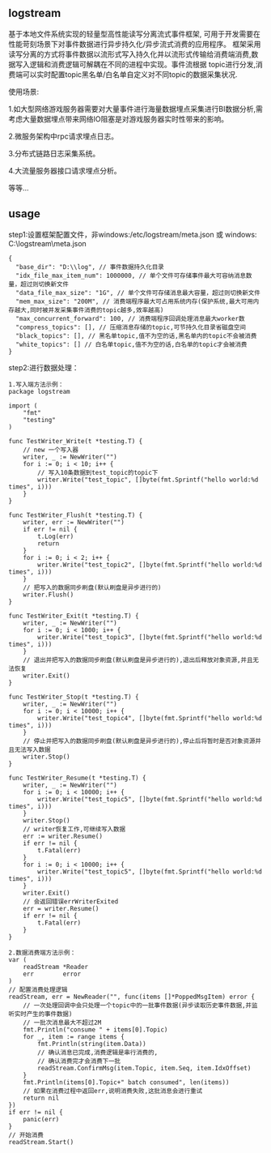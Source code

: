## logstream
基于本地文件系统实现的轻量型高性能读写分离流式事件框架, 可用于开发需要在性能苛刻场景下对事件数据进行异步持久化/异步流式消费的应用程序。
框架采用读写分离的方式将事件数据以流形式写入持久化并以流形式传输给消费端消费,数据写入逻辑和消费逻辑可解耦在不同的进程中实现。事件流根据
topic进行分发,消费端可以实时配置topic黑名单/白名单自定义对不同topic的数据采集状况.

使用场景:

1.如大型网络游戏服务器需要对大量事件进行海量数据埋点采集进行BI数据分析,需考虑大量数据埋点带来网络IO阻塞是对游戏服务器实时性带来的影响。

2.微服务架构中rpc请求埋点日志。

3.分布式链路日志采集系统。

4.大流量服务器接口请求埋点分析。

等等...

## usage

step1:设置框架配置文件，非windows:/etc/logstream/meta.json 或 windows: C:\logstream\meta.json
````
{
  "base_dir": "D:\\log", // 事件数据持久化目录
  "idx_file_max_item_num": 1000000, // 单个文件可存储事件最大可容纳消息数量，超过则切换新文件
  "data_file_max_size": "1G", // 单个文件可存储消息最大容量，超过则切换新文件
  "mem_max_size": "200M", // 消费端程序最大可占用系统内存(保护系统,最大可用内存越大,同时被并发采集事件消费的topic越多,效率越高)
  "max_concurrent_forward": 100, // 消费端程序回调处理消息最大worker数
  "compress_topics": [], // 压缩消息存储的topic,可节持久化目录省磁盘空间
  "black_topics": [], // 黑名单topic,值不为空的话,黑名单内的topic不会被消费
  "white_topics": [] // 白名单topic,值不为空的话,白名单的topic才会被消费
}
````

step2:进行数据处理：
````
1.写入端方法示例：
package logstream

import (
	"fmt"
	"testing"
)

func TestWriter_Write(t *testing.T) {
    // new 一个写入器
	writer, _ := NewWriter("")
	for i := 0; i < 10; i++ {
	    // 写入10条数据到test_topic的topic下
		writer.Write("test_topic", []byte(fmt.Sprintf("hello world:%d times", i)))
	}
}

func TestWriter_Flush(t *testing.T) {
	writer, err := NewWriter("")
	if err != nil {
		t.Log(err)
		return
	}
	for i := 0; i < 2; i++ {
		writer.Write("test_topic2", []byte(fmt.Sprintf("hello world:%d times", i)))
	}
	// 把写入的数据同步刷盘(默认刷盘是异步进行的)
	writer.Flush()
}

func TestWriter_Exit(t *testing.T) {
	writer, _ := NewWriter("")
	for i := 0; i < 1000; i++ {
		writer.Write("test_topic3", []byte(fmt.Sprintf("hello world:%d times", i)))
	}
	// 退出并把写入的数据同步刷盘(默认刷盘是异步进行的),退出后释放对象资源,并且无法恢复
	writer.Exit()
}

func TestWriter_Stop(t *testing.T) {
	writer, _ := NewWriter("")
	for i := 0; i < 10000; i++ {
		writer.Write("test_topic4", []byte(fmt.Sprintf("hello world:%d times", i)))
	}
	// 停止并把写入的数据同步刷盘(默认刷盘是异步进行的),停止后将暂时是否对象资源并且无法写入数据
	writer.Stop()
}

func TestWriter_Resume(t *testing.T) {
	writer, _ := NewWriter("")
	for i := 0; i < 10000; i++ {
		writer.Write("test_topic5", []byte(fmt.Sprintf("hello world:%d times", i)))
	}
	writer.Stop()
	// writer恢复工作,可继续写入数据
	err := writer.Resume()
	if err != nil {
		t.Fatal(err)
	}
	for i := 0; i < 10000; i++ {
		writer.Write("test_topic5", []byte(fmt.Sprintf("hello world:%d times", i)))
	}
	writer.Exit()
	// 会返回错误errWriterExited
	err = writer.Resume()
	if err != nil {
		t.Fatal(err)
	}
}
````
````
2.数据消费端方法示例：
var (
	readStream *Reader
	err        error
)
// 配置消费处理逻辑
readStream, err = NewReader("", func(items []*PoppedMsgItem) error {
	// 一次处理回调中会只处理一个topic中的一批事件数据(异步读取历史事件数据,并监听实时产生的事件数据)
	// 一批次消息最大不超过2M
	fmt.Println("consume " + items[0].Topic)
	for _, item := range items {
		fmt.Println(string(item.Data))
		// 确认消息已完成,消费逻辑是串行消费的,
		// 确认消费完才会消费下一批
		readStream.ConfirmMsg(item.Topic, item.Seq, item.IdxOffset)
	}
	fmt.Println(items[0].Topic+" batch consumed", len(items))
	// 如果在消费过程中返回err,说明消费失败,这批消息会进行重试
	return nil
})
if err != nil {
	panic(err)
}
// 开始消费
readStream.Start()
````
